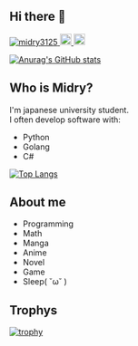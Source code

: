 ## Hi there 👋

<p align="left">
  <a href="https://github.com/midry3125/midry3125/">
    <img src="https://komarev.com/ghpvc/?username=midry3125" alt="midry3125" />
  </a>
  <a href="https://twitter.com/midry3125">
    <img height="20" src="https://img.shields.io/twitter/follow/midry3125?label=Twitter&logo=twitter&style=flat" />
  </a>
  <a href="https://github.com/midry3125">
    <img height="20" src="https://img.shields.io/github/followers/midry3125?label=follow&logo=github&style=flat" />
  </a>
</p>

[![Anurag's GitHub stats](https://github-readme-stats.vercel.app/api?username=midry3125)](https://github.com/anuraghazra/github-readme-stats)

## Who is Midry?
I'm japanese university student.  
I often develop software with:
- Python
- Golang
- C#

[![Top Langs](https://github-readme-stats.vercel.app/api/top-langs/?username=midry3125)](https://github.com/anuraghazra/github-readme-stats)

## About me
- Programming
- Math
- Manga
- Anime
- Novel
- Game
- Sleep( ˘ω˘ )

## Trophys
[![trophy](https://github-profile-trophy.vercel.app/?username=midry3125)](https://github.com/ryo-ma/github-profile-trophy)
